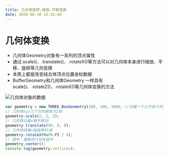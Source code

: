 ```yaml
---
title: 几何体旋转,缩放,平移变换
date: 2020-06-30 15:31:49
---
```


# 几何体变换

* 几何体Geometry对象有一系列的顶点属性
* 通过.scale()、.translate()、.rotateX()等方法可以对几何体本身进行缩放、平移、旋转等几何变换
* 本质上都是改变结合体顶点位置坐标数据
* BufferGeometry和几何体Geometry 一样具有scale()、.rotateZ()、.rotateX()等几何体变换的方法

![几何体对象的数据](./01.png)

```js
var geometry = new THREE.BoxGeometry(100, 100, 100); //创建一个立方体几何对象Geometry
// 几何体xyz三个方向都放大2倍
geometry.scale(2, 2, 2);
// 几何体沿着x轴平移50
geometry.translate(50, 0, 0);
// 几何体绕着x轴旋转45度
geometry.rotateX(Math.PI / 4);
// 居中：偏移的几何体居中
geometry.center();
console.log(geometry.vertices);
```